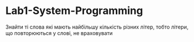 # Lab1-System-Programming
Знайти ті слова які мають найбільшу кількість різних літер, тобто літери, що повторюються у слові, не враховувати

